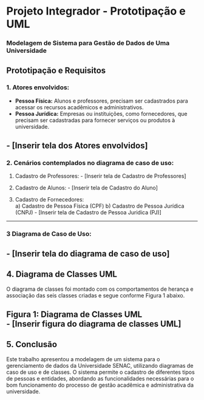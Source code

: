 # Projeto Integrador - Prototipação e UML
### Modelagem de Sistema para Gestão de Dados de Uma Universidade

## Prototipação e Requisitos

### 1. Atores envolvidos:
- **Pessoa Física:** Alunos e professores, precisam ser cadastrados para acessar os recursos acadêmicos e administrativos.
- **Pessoa Jurídica:** Empresas ou instituições, como fornecedores, que precisam ser cadastradas para fornecer serviços ou produtos à universidade.

\- [Inserir tela dos Atores envolvidos]
---
### 2. Cenários contemplados no diagrama de caso de uso:

1.  Cadastro de Professores:
\- [Inserir tela de Cadastro de Professores]

2.  Cadastro de Alunos:
\- [Inserir tela de Cadastro do Aluno]

2. Cadastro de Fornecedores:  
a)  Cadastro de Pessoa Física (CPF)
b) Cadastro de Pessoa Jurídica (CNPJ)
\- [Inserir tela de  Cadastro de Pessoa Juridica (PJ)]
---

### 3 Diagrama de Caso de Uso:
\- [Inserir tela do diagrama de caso de uso]
---

## 4. Diagrama de Classes UML
O diagrama de classes foi montado com os comportamentos de herança e associação das seis classes criadas e segue conforme Figura 1 abaixo.

**Figura 1:** Diagrama de Classes UML  
\- [Inserir figura do diagrama de classes UML]
---

## 5. Conclusão

Este trabalho apresentou a modelagem de um sistema para o gerenciamento de dados da Universidade SENAC, utilizando diagramas de caso de uso e de classes. O sistema permite o cadastro de diferentes tipos de pessoas e entidades, abordando as funcionalidades necessárias para o bom funcionamento do processo de gestão acadêmica e administrativa da universidade.
